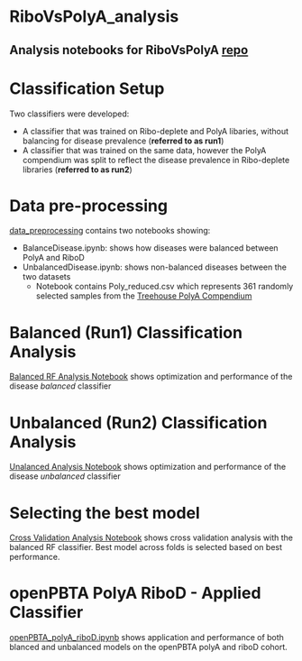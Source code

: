 # RiboVsPolyA_analysis
Analysis notebooks for RiboVsPolyA [repo](https://github.com/ioannisa92/RiboVsPolyA)
---

# Classification Setup
Two classifiers were developed:
* A classifier that was trained on Ribo-deplete and PolyA libaries, without balancing for disease prevalence (**referred to as run1**)
* A classifier that was trained on the same data, however the PolyA compendium was split to reflect the disease prevalence in Ribo-deplete libraries (**referred to as run2**)

# Data pre-processing
[data_preprocessing](https://github.com/ioannisa92/RiboVsPolyA/tree/master/examples/data_processing) contains two notebooks showing:
  * BalanceDisease.ipynb: shows how diseases were balanced between PolyA and RiboD
  * UnbalancedDisease.ipynb: shows non-balanced diseases between the two datasets
    * Notebook contains Poly_reduced.csv which represents 361 randomly selected samples from the [Treehouse PolyA Compendium](https://treehousegenomics.soe.ucsc.edu/public-data/#tumor_v10_polyA)


# Balanced (Run1) Classification Analysis
[Balanced RF Analysis Notebook](https://github.com/ioannisa92/RiboVsPolyA/blob/master/examples/RF_train_Balanced.ipynb) shows optimization and performance of the disease *balanced* classifier

# Unbalanced (Run2) Classification Analysis
[Unalanced Analysis Notebook](https://github.com/ioannisa92/RiboVsPolyA/blob/master/examples/RF_train_Unbalanced.ipynb) shows optimization and performance of the disease *unbalanced* classifier

# Selecting the best model
[Cross Validation Analysis Notebook](https://github.com/ioannisa92/RiboVsPolyA/blob/master/examples/RF_train_Unbalanced.ipynb) shows cross validation analysis with the balanced RF classifier. Best model across folds is selected based on best performance.

# openPBTA PolyA RiboD - Applied Classifier
[openPBTA_polyA_riboD.ipynb](https://github.com/ioannisa92/RiboVsPolyA/blob/master/examples/openPBTA_polyA_riboD.ipynb) shows application and performance of both blanced and unbalanced models on the openPBTA polyA and riboD cohort.